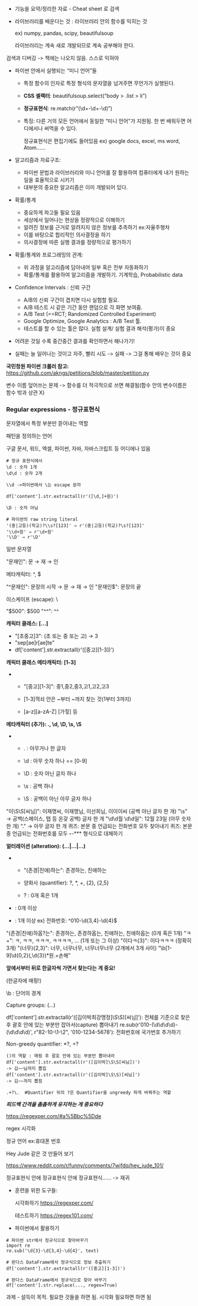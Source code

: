 * 기능을 요약/정리한 자료 - Cheat sheet 로 검색

* 라이브러리를 배운다는 것 : 라이브러리 안의 함수를 익히는 것

  ex) numpy, pandas, scipy, beautifulsoup

  라이브러리는 계속 새로 개발되므로 계속 공부해야 한다.

검색과 디버깅 -> 책에는 나오지 않음. 스스로 익혀야

* 파이썬 안에서 실행되는 “미니 언어”들

  * 특정 함수의 인자로 특정 형식의 문자열을 넘겨주면 무언가가 실행된다.

  * **CSS 셀렉터**: beautifulsoup.select(“body > .list > li”)

  * **정규표현식**: re.match(r”(\d+-\d+-\d)”)

  * 특징: 다른 거의 모든 언어에서 동일한 “미니 언어"가 지원됨. 한 번 배워두면 어디에서나 써먹을 수 있다.

    정규표현식은 편집기에도 들어있음 ex) google docs, excel, ms word, Atom……

* 알고리즘과 자료구조:

  * 파이썬 문법과 라이브러리와 미니 언어를 잘 활용하여 컴퓨터에게 내가 원하는 일을 효율적으로 시키기
  * 대부분의 중요한 알고리즘은 이미 개발되어 있다.

* 확률/통계

  * 중요하게 파고들 필요 있음
  * 세상에서 일어나는 현상을 정량적으로 이해하기
  * 알려진 정보를 근거로 알려지지 않은 정보를 추측하기 ex:자율주행차
  * 이를 바탕으로 합리적인 의사결정을 하기
  * 의사결정에 따른 실행 결과를 정량적으로 평가하기

* 확률/통계와 프로그래밍의 관계:

  * 위 과정을 알고리즘에 담아내어 일부 혹은 전부 자동화하기
  * 확률/통계를 활용하여 알고리즘을 개발하기. 기계학습, Probabilistic data

* Confidence Intervals : 신뢰 구간
  * A/B의 신뢰 구간이 겹치면 다시 실험할 필요.
  * A/B 테스트 시 같은 기간 동안 랜덤으로 각 화면 보여줌.
  * A/B Test (==RCT; Randomized Controlled Experiment)
  * Google Optimize, Google Analytics : A/B Test 툴.
  * 테스트를 할 수 있는 툴은 많다. 실험 설계/ 실험 결과 해석(평가)이 중요
* 어려운 것일 수록 중간중간 결과를 확인하면서 해나가기!
* 실패는 늘 일어나는 것이고 자주, 빨리 시도 -> 실패 -> 그걸 통해 배우는 것이 중요

**국민청원 파이썬 크롤러 참고:** https://github.com/akngs/petitions/blob/master/petition.py

변수 이름 덮어쓰는 문제 -> 함수를 더 적극적으로 쓰면 해결됨(함수 안의 변수이름은 함수 밖과 상관 X)

### **Regular expressions - 정규표현식** 

문자열에서 특정 부분만 뜯어내는 역할

패턴을 정의하는 언어

구글 문서, 워드, 엑셀, 파이썬, 자바, 자바스크립트 등 어디에나 있음

```
# 정규 표현식에서
\d : 숫자 1개
\d\d : 숫자 2개

\\d ->파이썬에서 \는 escape 문자
```

```
df['content'].str.extractall(r'([\d,]+원)')
```

```
\D : 숫자 아님
```

```
# 파이썬의 raw string literal
'(중|고등)(학교)?\\s?[123]' → r'(중|고등)(학교)?\s?[123]'
'\\d+원' → r'\d+원'
'\\D' → r'\D'
```

일반 문자열

"문재인": 문 → 재 → 인

메타캐릭터: ^, $

"^문재인": 문장의 시작 → 문 → 재 → 인
"문재인$": 문장의 끝

이스케이프 (escape): \

"\$500": $500
"\^\^": ^^

**캐릭터 클래스: [...]**

* "[초중고]3": (초 또는 중 또는 고) → 3
* "sep[ae]r[ae]te" 
* df['content'].str.extractall(r'([중고][1-3])')

**캐릭터 클래스 메타캐릭터: [1-3]**

* * "[중고][1-3]": 중1,중2,중3,고1,고2,고3

  * [1-3]꺽쇠 안은 ~부터 ~까지 찾는 것(1부터 3까지)
  * [a-z][a-zA-Z] [가힣] 등

**메타캐릭터 (추가): ., \d, \D, \s, \S**

* * . : 아무거나 한 글자

  * \d : 아무 숫자 하나 == [0-9]
  * \D : 숫자 아닌 글자 하나
  * \s : 공백 하나
  * \S : 공백이 아닌 아무 글자 하나

"이\S\S[씨님]": 이재명씨, 이재명님, 이선희님, 이이이씨 (공백 아닌 글자 한 개)
"\s" → 공백(스페이스, 탭 등 온갖 공백) 글자 한 개
"\d\d월 \d\d일": 12월 23일 (아무 숫자 한 개)
"." → 아무 글자 한 개
퀴즈: 본문 중 언급되는 전화번호 모두 찾아내기
퀴즈: 본문 중 언급되는 전화번호를 모두 ***-****-**** 형식으로 대체하기

**얼터레이션 (alteration): (...|...|...)**

* * "(존경|친애)하는": 존경하는, 친애하는

  * 양화사 (quantifier): ?, *, +, {2}, {2,5}
  * ? : 0개 혹은 1개

* : 0개 이상

+ : 1개 이상
  ex) 전화번호: ^010-\d{3,4}-\d{4}$

"(존경|친애)하옵?는": 존경하는, 존경하옵는, 친애하는, 친애하옵는 (0개 혹은 1개)
"ㅋ+": ㅋ, ㅋㅋ, ㅋㅋㅋ, ㅋㅋㅋㅋ, … (1개 또는 그 이상)
"이다ㅋ{3}": 이다ㅋㅋㅋ (정확히 3개)
"(너무){2,3}": 너무, 너무너무, 너무너무너무 (2개에서 3개 사이)
“\b[1-9]\d{0,2}(,\d{3})*원.+손해”

**앞에서부터 뒤로 한글자씩 가면서 찾는다는 게 중요!**

(한글자에 매핑!)

\b : 단어의 경계

Capture groups: (...)

df['content'].str.extractall(r'([김이박최강맹정]\S\S)[씨님]'): 전체를 기준으로 찾은 후 괄호 안에 있는 부분만 잡아서(capture) 뽑아내기
re.sub(r'010-(\d\d\d\d)-(\d\d\d\d)', r"82-10-\1-\2", '010-1234-5678'): 전화번호에 국가번호 추가하기

Non-greedy quantifier: *?, +?

```
()의 역할 : 매핑 후 괄호 안에 있는 부분만 뽑아내라
df['content'].str.extractall(r'([김이박]\S\S[씨님])')
-> 김~~님까지 뽑힙
df['content'].str.extractall(r'([김이박]\S\S)[씨님]')
-> 김~~까지 뽑힘
```

```
.+?\.  #Quantifier 뒤의 ?은 Quantifier을 ungreedy 하게 바꿔주는 역할
```

***피드백 간격을 촘촘하게 유지하는 게 중요하다***

https://regexper.com/#a%5Bbc%5Dde

regex 시각화

정규 언어 ex:휴대폰 번호



Hey Jude 같은 것 만들어 보기

https://www.reddit.com/r/funny/comments/7wjfdq/hey_jude_101/

정규표현식 안에 정규표현식 안에 정규표현식…… -> 재귀



* 훈련을 위한 도구들:

  시각화하기 https://regexper.com/

  테스트하기 https://regex101.com/

  

* 파이썬에서 활용하기

```
# 파이썬 str에서 정규식으로 찾아바꾸기
import re
re.sub('\d{3}-\d{3,4}-\d{4}', text)

# 판다스 DataFrame에서 정규식으로 정보 추출하기
df['content'].str.extractall(r'([중고][1-3])') 

# 판다스 DataFrame에서 정규식으로 찾아 바꾸기
df['content'].str.replace(..., regex=True)
```

과제 - 설득이 목적. 필요한 것들을 하면 됨. 시각화 필요하면 하면 됨